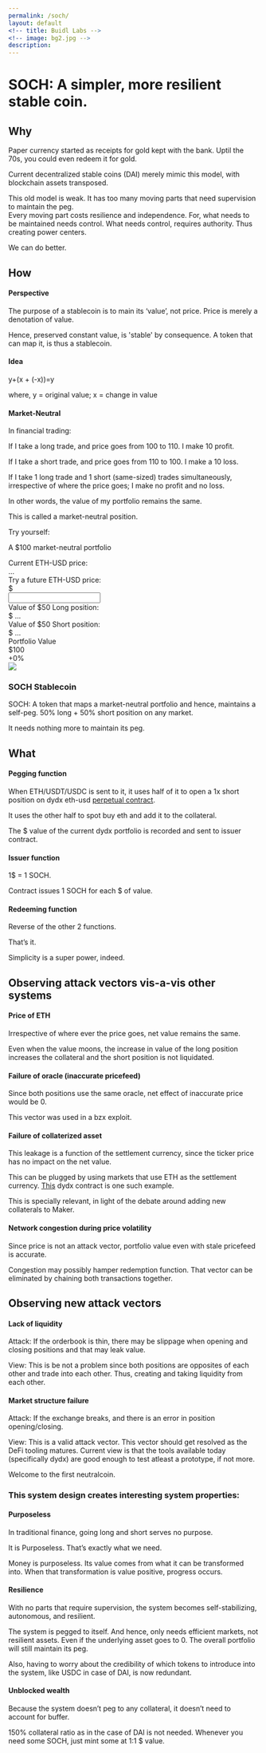 ```yaml
---
permalink: /soch/
layout: default
<!-- title: Buidl Labs -->
<!-- image: bg2.jpg -->
description: 
---
```

<div class="b-ws-top-p b-ws-bottom-p">
    <div class="grid-container">
        <div class="grid-x grid-padding-x align-center">
            <div class="small-12 medium-10 large-6 end cell b-ws-top">
                <h1>SOCH: A simpler, more resilient stable coin.</h1>
                <h2 class="b-ws-top">Why</h2>
                <p>Paper currency started as receipts for gold kept with the bank. Uptil the 70s, you could even redeem it for gold.</p>
                <p>Current decentralized stable coins (DAI) merely mimic this model, with blockchain assets transposed. </p>
                <p>This old model is weak. It has too many moving parts that need supervision to maintain the peg. 
                    <br>Every moving part costs resilience and independence. For, what needs to be maintained needs control. What needs control, requires authority. Thus creating power centers. 
                </p>
                <p>We can do better.</p>
                <h2 class="b-ws-top">How</h2>
                <h4 class="m-ws-top">Perspective</h4>
                <p>The purpose of a stablecoin is to main its ‘value’, not price. Price is merely a denotation of value.</p>
                <p>Hence, preserved constant value, is 'stable' by consequence. A token that can map it, is thus a stablecoin.</p>
                <h4 class="m-ws-top">Idea</h4>
                <p>y+(x + (-x))=y</p>
                <p>where, y = original value; x = change in value</p>
                <h4 class="m-ws-top">Market-Neutral</h4>
                <p>In financial trading:</p>
                <p>If I take a long trade, and price goes from 100 to 110. I make 10 profit.</p>
                <p>If I take a short trade, and price goes from 110 to 100. I make a 10 loss.</p>
                <p>If I take 1 long trade and 1 short (same-sized) trades simultaneously, irrespective of where the price goes; I make no profit and no loss.</p> 
                <p>In other words, the value of my portfolio remains the same.</p>
                <p>This is called a market-neutral position.</p>
                <p><bold>Try yourself:</bold></p>
                <div class="s-ws-top callout b lgbg">
                    <p class="bold">A $100 market-neutral portfolio</p>
                    <div class="grid-x grid-padding-x">
                        <div class="cell small-9">
                            Current ETH-USD price:
                        </div>
                        <div class="small-3 cell text-right">
                            <span class="ethprice">...</span>
                        </div>
                    </div>
                    <div class="grid-x grid-padding-x s-ws-top">
                        <div class="cell small-8 xs-ws-top">
                            Try a future ETH-USD price:
                        </div>
                        <div class="small-1 cell text-right np xs-ws-top">
                            $
                        </div>
                        <div class="small-3 cell">
                            <input type="number" id="sliderOutput2" class="text-right">
                        </div>
                    </div>
                    <div class="grid-x grid-margin-x">
                      <div class="cell small-9">
                        <div class="slider" data-slider data-initial-start="50" data-step="5" data-end="1000">
                          <span class="slider-handle"  data-slider-handle role="slider" tabindex="1" aria-controls="sliderOutput2"></span>
                          <span class="slider-fill" data-slider-fill></span>
                        </div>
                      </div>
                    </div>
                    <div class="grid-x grid-padding-x s-ws-top">
                        <div class="cell small-9 xs-ws-top">
                            Value of $50 Long position:
                        </div>
                        <div class="small-2 cell">
                            $ <span class="longpos">...</span>
                        </div>
                        <div class="small-1 cell np">
                            <span class="longposcent s2"></span>
                        </div>
                    </div>
                    <div class="grid-x grid-padding-x s-ws-top">
                        <div class="cell small-9 xs-ws-top">
                            Value of $50 Short position:
                        </div>
                        <div class="small-2 cell">
                            $ <span class="shortpos">...</span>
                        </div>
                        <div class="small-1 cell np">
                            <span class="shortposcent s2"></span>
                        </div>
                    </div>
                    <div class="grid-x grid-padding-x s-ws-top">
                        <div class="cell small-9 xs-ws-top">
                            Portfolio Value
                        </div>
                        <div class="small-2 cell">
                           $100
                        </div>
                        <div class="small-1 cell np">
                            <span class="s2">+0%</span>
                        </div>
                    </div>
                </div>
                <img src="{{site.url}}/assets/img/lotus.svg" class="img-h b-ws-top">
                <h3 class="s-ws-top">SOCH Stablecoin</h3>
                <p>SOCH: A token that maps a market-neutral portfolio and hence, maintains a self-peg. 50% long + 50% short position on any market.</p>
                <p class="bold">It needs nothing more to maintain its peg.</p>
                <!-- <p>Remember, the goal is not a $ pegged currency, the goal is a ‘stable’ currency. </p> -->
                <h2 class="b-ws-top">What</h2>
                <h4 class="m-ws-top">Pegging function</h4>
                <p>When ETH/USDT/USDC is sent to it, it uses half of it to open a 1x short position on dydx eth-usd <a href="https://docs.dydx.exchange/#perpetual-protocol">perpetual contract</a>.</p>
                <p>It uses the other half to spot buy eth and add it to the collateral.</p>
                <p>The $ value of the current dydx portfolio is recorded and sent to issuer contract.</p>
                <!-- <p>The $ value of both these positions cumulated will match the input $ value.</p> -->
                <h4 class="m-ws-top">Issuer function</h4>
                <p>1$ = 1 SOCH.</p>
                <p>Contract issues 1 SOCH for each $ of value.</p>
                <h4 class="m-ws-top">Redeeming function</h4>
                <p>Reverse of the other 2 functions.</p>
                <p class="m-ws-top bold">That’s it. </p>
                <p>Simplicity is a super power, indeed.</p>
                <h2 class="b-ws-top">Observing attack vectors vis-a-vis other systems</h2>
                <h4 class="m-ws-top">Price of ETH</h4>
                <p>Irrespective of where ever the price goes, net value remains the same.</p>
                <p>Even when the value moons, the increase in value of the long position increases the collateral and the short position is not liquidated.</p>
                <h4 class="m-ws-top">Failure of oracle (inaccurate pricefeed)</h4>
                <p>Since both positions use the same oracle, net effect of inaccurate price would be 0.</p>
                <p>This vector was used in a bzx exploit.</p>
                <h4 class="m-ws-top">Failure of collaterized asset</h4>
                <p>This leakage is a function of the settlement currency, since the ticker price has no impact on the net value.</p>
                <p>This can be plugged by using markets that use ETH as the settlement currency. <a href="https://docs.dydx.exchange/#eth-usd-perpetual-contract-specification">This</a> dydx contract is one such example.</p>
                <p>This is specially relevant, in light of the debate around adding new collaterals to Maker.</p>
                <h4 class="m-ws-top">Network congestion during price volatility</h4>
                <p>Since price is not an attack vector, portfolio value even with stale pricefeed is accurate.</p>
                <p>Congestion may possibly hamper redemption function. That vector can be eliminated by chaining both transactions together.</p>
                <h2 class="b-ws-top">Observing new attack vectors</h2>
                <h4 class="m-ws-top">Lack of liquidity</h4>
                <p>Attack: If the orderbook is thin, there may be slippage when opening and closing positions and that may leak value.</p>
                <p>View: This is be not a problem since both positions are opposites of each other and trade into each other. Thus, creating and taking liquidity from each other.</p>
                <h4 class="m-ws-top">Market structure failure</h4>
                <p>Attack: If the exchange breaks, and there is an error in position opening/closing.</p>
                <p>View: This is a valid attack vector. This vector should get resolved as the DeFi tooling matures. Current view is that the tools available today (specifically dydx) are good enough to test atleast a prototype, if not more.</p>
                <p class="b-ws-top bold">Welcome to the first neutralcoin.</p>
                <h3 class="b-ws-top">This system design creates interesting system properties:</h3>
                <h4 class="m-ws-top">Purposeless</h4>
                <p>In traditional finance, going long and short serves no purpose.</p>
                <p>It is Purposeless. That’s exactly what we need.</p>
                <p>Money is purposeless. Its value comes from what it can be transformed into. When that transformation is value positive, progress occurs.</p>
                <h4 class="m-ws-top">Resilience</h4>
                <p>With no parts that require supervision, the system becomes self-stabilizing, autonomous, and resilient. </p>
                <p>The system is pegged to itself. And hence, only needs efficient markets, not resilient assets. Even if the underlying asset goes to 0. The overall portfolio will still maintain its peg.</p>
                <p>Also, having to worry about the credibility of which tokens to introduce into the system, like USDC in case of DAI, is now redundant. </p>
                <h4 class="m-ws-top">Unblocked wealth</h4>
                <p>Because the system doesn’t peg to any collateral, it doesn’t need to account for buffer.</p> 
                <p>150% collateral ratio as in the case of DAI is not needed. Whenever you need some SOCH, just mint some at 1:1 $ value.</p>
            </div>
        </div>
    </div>
</div>


